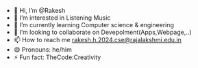 - 👋 Hi, I’m @Rakesh
- 👀 I’m interested in Listening Music
- 🌱 I’m currently learning Computer science & engineering
- 💞️ I’m looking to collaborate on Devepolment(Apps,Webpage,..)
- 📫 How to reach me rakesh.h.2024.cse@rajalakshmi.edu.in
- 😄 Pronouns: he/him
- ⚡ Fun fact: TheCode:Creativity 
